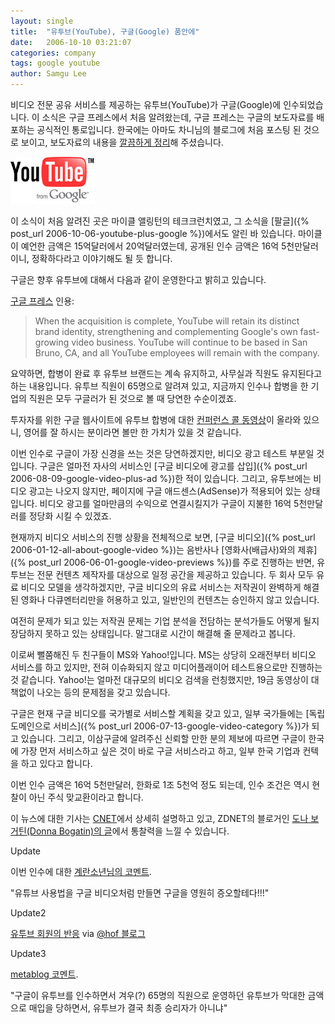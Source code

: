 ```yaml
---
layout: single
title:  "유투브(YouTube), 구글(Google) 품안에"
date:   2006-10-10 03:21:07
categories: company
tags: google youtube
author: Samgu Lee
---
```

비디오 전문 공유 서비스를 제공하는 유투브(YouTube)가 구글(Google)에 인수되었습니다. 이 소식은 구글 프레스에서 처음 알려왔는데, 구글 프레스는 구글의 보도자료를 배포하는 공식적인 통로입니다. 한국에는 아마도 차니님의 블로그에 처음 포스팅 된 것으로 보이고, 보도자료의 내용을 [깔끔하게 정리](http://channy.tistory.com/85)해 주셨습니다.

![구글이 제공한 유투브](/assets/youtube_powered_by_google.jpg)

이 소식이 처음 알려진 곳은 마이클 앨링턴의 테크크런치였고, 그 소식을 [팔글]({% post_url 2006-10-06-youtube-plus-google %})에서도 알린 바 있습니다. 마이클이 예언한 금액은 15억달러에서 20억달러였는데, 공개된 인수 금액은 16억 5천만달러이니, 정확하다라고 이야기해도 될 듯 합니다.

구글은 향후 유투브에 대해서 다음과 같이 운영한다고 밝히고 있습니다.

[구글 프레스](http://www.google.com/press/pressrel/google_youtube.html) 인용:

> When the acquisition is complete, YouTube will retain its distinct brand identity, strengthening and complementing Google's own fast-growing video business.  YouTube will continue to be based in San Bruno, CA, and all YouTube employees will remain with the company.

요약하면, 합병이 완료 후 유투브 브랜드는 계속 유지하고, 사무실과 직원도 유지된다고 하는 내용입니다. 유투브 직원이 65명으로 알려져 있고, 지금까지 인수나 합병을 한 기업의 직원은 모두 구글러가 된 것으로 볼 때 당연한 수순이겠죠.

투자자를 위한 구글 웹사이트에 유투브 합병에 대한 [컨퍼런스 콜 동영상](http://investor.google.com/webcast.html)이 올라와 있으니, 영어를 잘 하시는 분이라면 볼만 한 가치가 있을 것 같습니다.

이번 인수로 구글이 가장 신경을 쓰는 것은 당연하겠지만, 비디오 광고 테스트 부분일 것입니다. 구글은 얼마전 자사의 서비스인 [구글 비디오에 광고를 삽입]({% post_url 2006-08-09-google-video-plus-ad %})한 적이 있습니다. 그리고, 유투브에는 비디오 광고는 나오지 않지만, 페이지에 구글 애드센스(AdSense)가 적용되어 있는 상태입니다. 비디오 광고를 얼마만큼의 수익으로 연결시킬지가 구글이 지불한 16억 5천만달러를 정당화 시킬 수 있겠죠.

현재까지 비디오 서비스의 진행 상황을 전체적으로 보면, [구글 비디오]({% post_url 2006-01-12-all-about-google-video %})는 음반사나 [영화사(배급사)와의 제휴]({% post_url 2006-06-01-google-video-previews %})를 주로 진행하는 반면, 유투브는 전문 컨텐츠 제작자를 대상으로 일정 공간을 제공하고 있습니다. 두 회사 모두 유료 비디오 모델을 생각하겠지만, 구글 비디오의 유료 서비스는 저작권이 완벽하게 해결 된 영화나 다큐멘터리만을 허용하고 있고, 일반인의 컨텐츠는 승인하지 않고 있습니다.

여전히 문제가 되고 있는 저작권 문제는 기업 분석을 전담하는 분석가들도 어떻게 될지 장담하지 못하고 있는 상태입니다. 말그대로 시간이 해결해 줄 문제라고 봅니다.

이로써 뻘쭘해진 두 친구들이 MS와 Yahoo!입니다. MS는 상당히 오래전부터 비디오 서비스를 하고 있지만, 전혀 이슈화되지 않고 미디어플래이어 테스트용으로만 진행하는 것 같습니다. Yahoo!는 얼마전 대규모의 비디오 검색을 런칭했지만, 19금 동영상이 대책없이 나오는 등의 문제점을 갖고 있습니다.

구글은 현재 구글 비디오를 국가별로 서비스할 계획을 갖고 있고, 일부 국가들에는 [독립 도메인으로 서비스]({% post_url 2006-07-13-google-video-category %})가 되고 있습니다. 그리고, 이삼구글에 알려주신 신뢰할 만한 분의 제보에 따르면 구글이 한국에 가장 먼저 서비스하고 싶은 것이 바로 구글 서비스라고 하고, 일부 한국 기업과 컨텍을 하고 있다고 합니다.

이번 인수 금액은 16억 5천만달러, 한화로 1조 5천억 정도 되는데, 인수 조건은 역시 현찰이 아닌 주식 맞교환이라고 합니다.

이 뉴스에 대한 기사는 [CNET](http://news.com.com/Google+makes+video+play+with+YouTube+buy/2100-1030_3-6124094.html?tag=nl)에서 상세히 설명하고 있고, ZDNET의 블로거인 [도나 보거틴(Donna Bogatin)의 글](http://blogs.zdnet.com/micro-markets/?p=522)에서 통찰력을 느낄 수 있습니다.

Update

이번 인수에 대한 [계란소년님의 코멘트](http://eggraising.egloos.com/1429187).

"유튜브 사용법을 구글 비디오처럼 만들면 구글을 영원히 증오할테다!!!"

Update2

[유투브 회원의 반응](http://www.youtube.com/video_response_view_all?v=o8tvNj_1Fr0) via [@hof 블로그](http://www.hof.pe.kr/wp/archives/2144)

Update3

[metablog 코멘트](http://www.metapho.com/23).

"구글이 유투브를 인수하면서 겨우(?) 65명의 직원으로 운영하던 유투브가 막대한 금액으로 매입을 당하면서, 유투브가 결국 최종 승리자가 아니냐"
